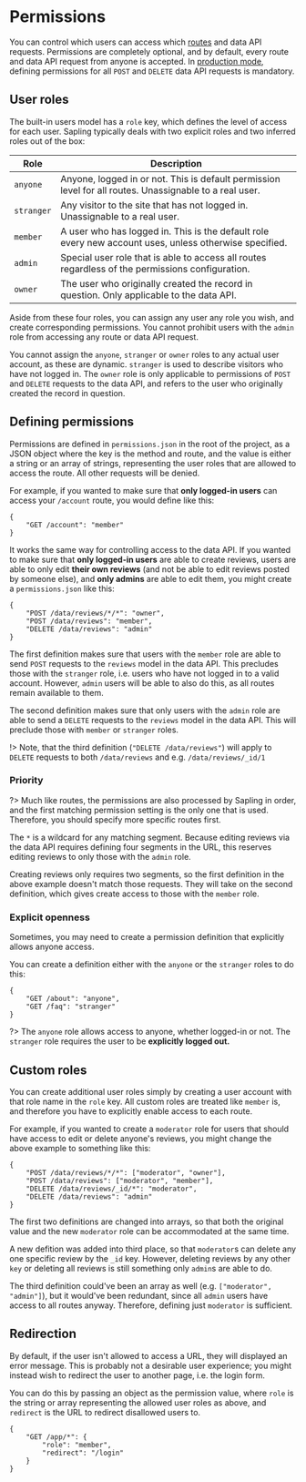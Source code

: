 # Permissions

You can control which users can access which [routes](/routes) and data API requests.  Permissions are completely optional, and by default, every route and data API request from anyone is accepted.  In [production mode](/production), defining permissions for all `POST` and `DELETE` data API requests is mandatory.


## User roles

The built-in users model has a `role` key, which defines the level of access for each user.  Sapling typically deals with two explicit roles and two inferred roles out of the box:

| Role         | Description                                                                                                |
|--------------|------------------------------------------------------------------------------------------------------------|
| `anyone`     | Anyone, logged in or not.  This is default permission level for all routes.  Unassignable to a real user.  |
| `stranger`   | Any visitor to the site that has not logged in.  Unassignable to a real user.                              |
| `member`     | A user who has logged in.  This is the default role every new account uses, unless otherwise specified.    |
| `admin`      | Special user role that is able to access all routes regardless of the permissions configuration.           |
| `owner`      | The user who originally created the record in question.  Only applicable to the data API.                  |

Aside from these four roles, you can assign any user any role you wish, and create corresponding permissions.  You cannot prohibit users with the `admin` role from accessing any route or data API request.

You cannot assign the `anyone`, `stranger` or `owner` roles to any actual user account, as these are dynamic.  `stranger` is used to describe visitors who have not logged in.  The `owner` role is only applicable to permissions of `POST` and `DELETE` requests to the data API, and refers to the user who originally created the record in question.


## Defining permissions

Permissions are defined in `permissions.json` in the root of the project, as a JSON object where the key is the method and route, and the value is either a string or an array of strings, representing the user roles that are allowed to access the route.  All other requests will be denied.

For example, if you wanted to make sure that **only logged-in users** can access your `/account` route, you would define like this:

    {
        "GET /account": "member"
    }

It works the same way for controlling access to the data API.  If you wanted to make sure that **only logged-in users** are able to create reviews, users are able to only edit **their own reviews** (and not be able to edit reviews posted by someone else), and **only admins** are able to edit them, you might create a `permissions.json` like this:

    {
        "POST /data/reviews/*/*": "owner",
        "POST /data/reviews": "member",
        "DELETE /data/reviews": "admin"
    }

The first definition makes sure that users with the `member` role are able to send `POST` requests to the `reviews` model in the data API.  This precludes those with the `stranger` role, i.e. users who have not logged in to a valid account.  However, `admin` users will be able to also do this, as all routes remain available to them.

The second definition makes sure that only users with the `admin` role are able to send a `DELETE` requests to the `reviews` model in the data API.  This will preclude those with `member` or `stranger` roles.

!> Note, that the third definition (`"DELETE /data/reviews"`) will apply to `DELETE` requests to both `/data/reviews` and e.g. `/data/reviews/_id/1`


### Priority

?> Much like routes, the permissions are also processed by Sapling in order, and the first matching permission setting is the only one that is used.  Therefore, you should specify more specific routes first.

The `*` is a wildcard for any matching segment.  Because editing reviews via the data API requires defining four segments in the URL, this reserves editing reviews to only those with the `admin` role.

Creating reviews only requires two segments, so the first definition in the above example doesn't match those requests.  They will take on the second definition, which gives create access to those with the `member` role.


### Explicit openness

Sometimes, you may need to create a permission definition that explicitly allows anyone access.

You can create a definition either with the `anyone` or the `stranger` roles to do this:

    {
        "GET /about": "anyone",
        "GET /faq": "stranger"
    }

?> The `anyone` role allows access to anyone, whether logged-in or not.  The `stranger` role requires the user to be **explicitly logged out.**


## Custom roles

You can create additional user roles simply by creating a user account with that role name in the `role` key.  All custom roles are treated like `member` is, and therefore you have to explicitly enable access to each route.

For example, if you wanted to create a `moderator` role for users that should have access to edit or delete anyone's reviews, you might change the above example to something like this:

    {
        "POST /data/reviews/*/*": ["moderator", "owner"],
        "POST /data/reviews": ["moderator", "member"],
        "DELETE /data/reviews/_id/*": "moderator",
        "DELETE /data/reviews": "admin"
    }

The first two definitions are changed into arrays, so that both the original value and the new `moderator` role can be accommodated at the same time.

A new defition was added into third place, so that `moderator`s can delete any one specific review by the `_id` key.  However, deleting reviews by any other `key` or deleting all reviews is still something only `admin`s are able to do.

The third definition could've been an array as well (e.g. `["moderator", "admin"]`), but it would've been redundant, since all `admin` users have access to all routes anyway.  Therefore, defining just `moderator` is sufficient.


## Redirection

By default, if the user isn't allowed to access a URL, they will displayed an error message.  This is probably not a desirable user experience; you might instead wish to redirect the user to another page, i.e. the login form.

You can do this by passing an object as the permission value, where `role` is the string or array representing the allowed user roles as above, and `redirect` is the URL to redirect disallowed users to.

    {
        "GET /app/*": {
            "role": "member",
            "redirect": "/login"
        }
    }